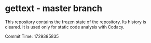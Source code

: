 # gettext - master branch

This repository contains the frozen state of the repository.
Its history is cleared. It is used only for static code
analysis with Codacy.

Commit Time: 1729385835